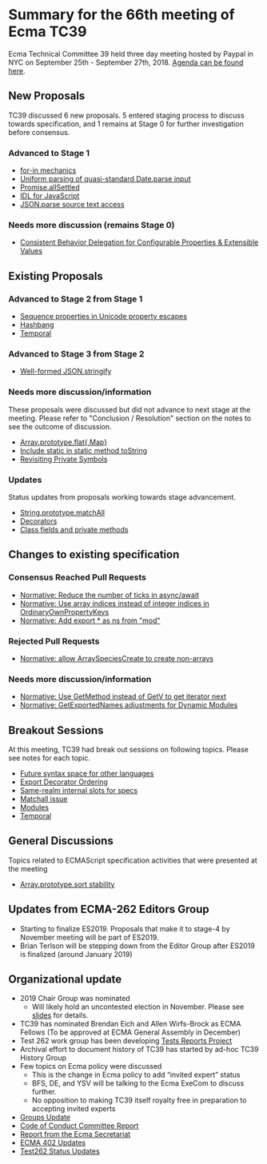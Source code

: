 # Summary for the 66th meeting of Ecma TC39

Ecma Technical Committee 39 held three day meeting hosted by Paypal in NYC on September 25th - September 27th, 2018. [Agenda can be found here](https://github.com/tc39/agendas/blob/master/2018/09.md).


## New Proposals
TC39 discussed 6 new proposals. 5 entered staging process to discuss towards specification, and 1 remains at Stage 0 for further investigation before consensus.  

### Advanced to Stage 1 
- [for-in mechanics](sept-25.md#for-in-mechanics)
- [Uniform parsing of quasi-standard Date.parse input](sept-26.md#uniform-parsing-of-quasi-standard-dateparse-input)
- [Promise.allSettled](sept-27.md#promiseallsettled-for-stage-1)
- [IDL for JavaScript](sept-27.md#idl-for-javascript)
- [JSON.parse source text access](sept-27.md#jsonparse-source-text-access)

### Needs more discussion (remains Stage 0) 
- [Consistent Behavior Delegation for Configurable Properties & Extensible Values](sept-25.md#consistent-behavior-delegation-for-configurable-properties--extensible-values)


## Existing Proposals

### Advanced to Stage 2 from Stage 1
- [Sequence properties in Unicode property escapes](sept-26.md#sequence-properties-in-unicode-property-escapes-for-stage-2)
- [Hashbang](sept-26.md#hashbang-for-stage-2)
- [Temporal](sept-27.md#temporal-for-stage-2)

### Advanced to Stage 3 from Stage 2
- [Well-formed JSON.stringify](sept-26.md#well-formed-jsonstringify-for-stage-3)

### Needs more discussion/information
These proposals were discussed but did not advance to next stage at the meeting. Please refer to "Conclusion / Resolution" section on the notes to see the outcome of discussion.
- [Array.prototype.flat{,Map}](sept-26.md#arrayprototypeflatmap-for-stage-4-)
- [Include static in static method toString](sept-26.md#include-static-in-static-method-tostring)
- [Revisiting Private Symbols](sept-26.md#revisiting-private-symbols)

### Updates
Status updates from proposals working towards stage advancement.
- [String.prototype.matchAll](sept-25.md#update-on-stringprototypematchall)
- [Decorators](sept-26.md#decorators-stage-2-update)
- [Class fields and private methods](sept-26.md#class-fields-and-private-methods-stage-3-update)

## Changes to existing specification

### Consensus Reached Pull Requests 
- [Normative: Reduce the number of ticks in async/await](sept-25.md#normative-reduce-the-number-of-ticks-in-asyncawait)
- [Normative: Use array indices instead of integer indices in OrdinaryOwnPropertyKeys](sept-25.md#normative-use-array-indices-instead-of-integer-indices-in-ordinaryownpropertykeys)
- [Normative: Add export * as ns from "mod"](sept-27.md#normative-add-export--as-ns-from-mod-contd)

### Rejected Pull Requests
- [Normative: allow ArraySpeciesCreate to create non-arrays](sept-25.md#normative-allow-arrayspeciescreate-to-create-non-arrays)

### Needs more discussion/information
- [Normative: Use GetMethod instead of GetV to get iterator next](sept-25.md#normative-use-getmethod-instead-of-getv-to-get-iterator-next)
- [Normative: GetExportedNames adjustments for Dynamic Modules](sept-27.md#normative-getexportednames-adjustments-for-dynamic-modules)

## Breakout Sessions
At this meeting, TC39 had break out sessions on following topics. Please see notes for each topic.
- [Future syntax space for other languages](sept-27.md#future-syntax-space-for-other-languages)
- [Export Decorator Ordering](sept-27.md#export-decorator-ordering)
- [Same-realm internal slots for specs](sept-27.md#same-realm-internal-slots-for-specs)
- [Matchall issue](sept-27.md#matchall-issue)
- [Modules](sept-27.md#modules)
- [Temporal](sept-27.md#temporal)

## General Discussions 
Topics related to ECMAScript specification activities that were presented at the meeting
- [Array.prototype.sort stability](sept-25.md#arrayprototypesort-stability)

## Updates from ECMA-262 Editors Group
- Starting to finalize ES2019. Proposals that make it to stage-4 by November meeting will be part of ES2019.  
- Brian Terlson will be stepping down from the Editor Group after ES2019 is finalized (around January 2019)

## Organizational update
- 2019 Chair Group was nominated
  - Will likely hold an uncontested election in November. Please see [slides](https://docs.google.com/presentation/d/1P5DdJBQrr5hj_x-SqQxk8HOTaipJUaxbH0icp1g9iMk/edit) for details.
- TC39 has nominated Brendan Eich and Allen Wirfs-Brock as ECMA Fellows (To be approved at ECMA General Assembly in December)
- Test 262 work group has been developing [Tests Reports Project](sept-25.md#announcing-a-tests-reports-project)
- Archival effort to document history of TC39 has started by ad-hoc TC39 History Group
- Few topics on Ecma policy were discussed
  - This is the change in Ecma policy to add “invited expert” status  
  - BFS, DE, and YSV will be talking to the Ecma ExeCom to discuss further.
  - No opposition to making TC39 itself royalty free in preparation to accepting invited experts
- [Groups Update](sept-26.md#groups-update)
- [Code of Conduct Committee Report](sept-25.md#8-updates-from-the-coc-committee-15m)
- [Report from the Ecma Secretariat](sept-25.md#9-report-from-the-ecma-secretariat)
- [ECMA 402 Updates](sept-25.md#7ii-ecma402-status-updates)
- [Test262 Status Updates](sept-25.md#7iv-test262-status-updates)

